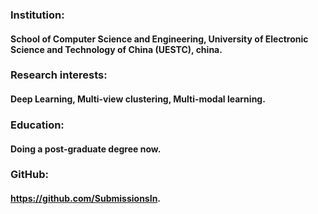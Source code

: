 ### Institution:
#### School of Computer Science and Engineering, University of Electronic Science and Technology of China (UESTC), china. 
### Research interests:
#### Deep Learning, Multi-view clustering, Multi-modal learning.
### Education:
#### Doing a post-graduate degree now.
### GitHub:
#### <https://github.com/SubmissionsIn>.
